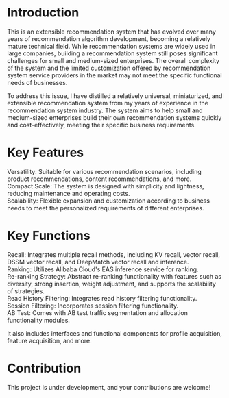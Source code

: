 
# Introduction
This is an extensible recommendation system that has evolved over many years of recommendation algorithm development, becoming a relatively mature technical field. While recommendation systems are widely used in large companies, building a recommendation system still poses significant challenges for small and medium-sized enterprises. The overall complexity of the system and the limited customization offered by recommendation system service providers in the market may not meet the specific functional needs of businesses.

To address this issue, I have distilled a relatively universal, miniaturized, and extensible recommendation system from my years of experience in the recommendation system industry. The system aims to help small and medium-sized enterprises build their own recommendation systems quickly and cost-effectively, meeting their specific business requirements.

# Key Features
Versatility: Suitable for various recommendation scenarios, including product recommendations, content recommendations, and more.   
Compact Scale: The system is designed with simplicity and lightness, reducing maintenance and operating costs.   
Scalability: Flexible expansion and customization according to business needs to meet the personalized requirements of different enterprises.  

# Key Functions
Recall: Integrates multiple recall methods, including KV recall, vector recall, DSSM vector recall, and DeepMatch vector recall and inference.  
Ranking: Utilizes Alibaba Cloud's EAS inference service for ranking.  
Re-ranking Strategy: Abstract re-ranking functionality with features such as diversity, strong insertion, weight adjustment, and supports the scalability of strategies.  
Read History Filtering: Integrates read history filtering functionality.  
Session Filtering: Incorporates session filtering functionality.  
AB Test: Comes with AB test traffic segmentation and allocation functionality modules.  

It also includes interfaces and functional components for profile acquisition, feature acquisition, and more.  

# Contribution
This project is under development, and your contributions are welcome!